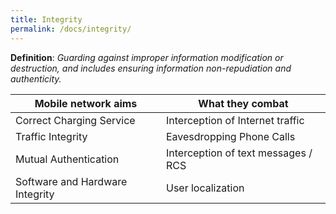 ```yaml
---
title: Integrity
permalink: /docs/integrity/
---
```


**Definition**: *Guarding against improper information modification or destruction, and includes ensuring information non-repudiation and authenticity.*

| Mobile network aims               | What they combat          |
| -------------                     |-------------              |
| Correct Charging Service          | Interception of Internet traffic | 
| Traffic Integrity                 | Eavesdropping Phone Calls | 
| Mutual Authentication             | Interception of text messages / RCS | 
| Software and Hardware Integrity   | User localization | 


